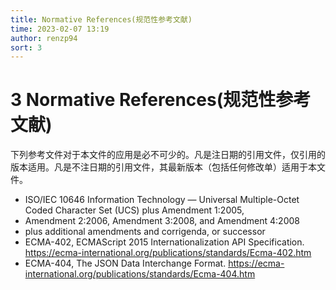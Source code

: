 ```yaml
---
title: Normative References(规范性参考文献)
time: 2023-02-07 13:19
author: renzp94
sort: 3
---
```


# 3 Normative References(规范性参考文献)

下列参考文件对于本文件的应用是必不可少的。凡是注日期的引用文件，仅引用的版本适用。凡是不注日期的引用文件，其最新版本（包括任何修改单）适用于本文件。
<br />

- ISO/IEC 10646 Information Technology — Universal Multiple-Octet Coded Character Set (UCS) plus Amendment 1:2005,
- Amendment 2:2006, Amendment 3:2008, and Amendment 4:2008
- plus additional amendments and corrigenda, or successor
- ECMA-402, ECMAScript 2015 Internationalization API Specification.
https://ecma-international.org/publications/standards/Ecma-402.htm
- ECMA-404, The JSON Data Interchange Format.
https://ecma-international.org/publications/standards/Ecma-404.htm